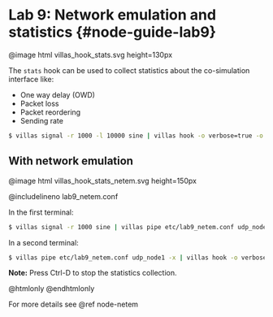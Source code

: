 # Lab 9: Network emulation and statistics {#node-guide-lab9}

@image html villas_hook_stats.svg height=130px

The `stats` hook can be used to collect statistics about the co-simulation interface like:

- One way delay (OWD)
- Packet loss
- Packet reordering
- Sending rate

```bash
$ villas signal -r 1000 -l 10000 sine | villas hook -o verbose=true -o warmup=3000 stats
```

## With network emulation

@image html villas_hook_stats_netem.svg height=150px

@includelineno lab9_netem.conf

In  the first terminal:

```bash
$ villas signal -r 1000 sine | villas pipe etc/lab9_netem.conf udp_node1
```

In a second terminal:

```bash
$ villas pipe etc/lab9_netem.conf udp_node1 -x | villas hook -o verbose=true -o warmup=3000 stats
```

**Note:** Press Ctrl-D to stop the statistics collection.

@htmlonly
<asciinema-player rows="30" cols="500" poster="npt:0:1"  src="recordings/terminal/villas_hook_stats.json">
@endhtmlonly

For more details see @ref node-netem
